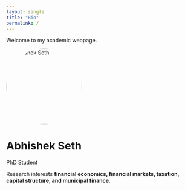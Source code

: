 ```yaml
---
layout: single
title: "Bio"
permalink: /
---
```

Welcome to my academic webpage.  

<img src="assets/images/Abhishek_PP1.jpg" alt="Abhishek Seth" width="200" style="border-radius: 50%;">

# Abhishek Seth
PhD Student 

Research interests **financial economics, financial markets, taxation, capital structure, and municipal finance**.
